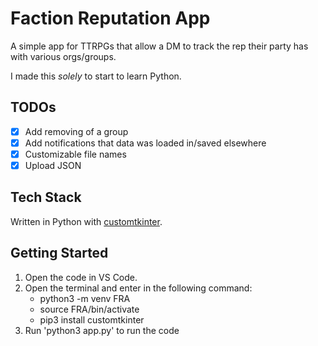# Faction Reputation App

A simple app for TTRPGs that allow a DM to track the rep their party has with various orgs/groups.

I made this *solely* to start to learn Python.

## TODOs

- [x] Add removing of a group
- [x] Add notifications that data was loaded in/saved elsewhere
- [x] Customizable file names
- [x] Upload JSON

## Tech Stack

Written in Python with [customtkinter](https://customtkinter.tomschimansky.com/).

## Getting Started

1. Open the code in VS Code.
2. Open the terminal and enter in the following command:
    - python3 -m venv FRA
    - source FRA/bin/activate
    - pip3 install customtkinter
3. Run 'python3 app.py' to run the code
